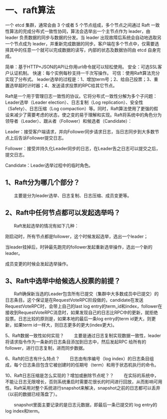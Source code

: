 # 一、raft算法

一个 etcd 集群，通常会由 3 个或者 5 个节点组成，多个节点之间通过 Raft 一致性算法的完成分布式一致性协同，算法会选举出一个主节点作为 leader，由 leader 负责数据的同步与数据的分发。当 leader 出现故障后系统会自动地选取另一个节点成为 leader，并重新完成数据的同步。客户端在多个节点中，仅需要选择其中的任意一个就可以完成数据的读写，内部的状态及数据协同由 etcd 自身完成。

简单：基于HTTP+JSON的API让你用url命令就可以轻松使用。
安全：可选SSL客户认证机制。
快速：每个实例每秒支持一千次写操作。
可信：使用Raft算法充分实现了分布式。
leader选举的过程是：1、增加term号；2、给自己投票；3、重置选举超时计时器；4、发送请求投票的RPC给其它节点。

Raft是一个用于管理日志一致性的协议。它将分布式一致性分解为多个子问题：Leader选举（Leader election）、日志复制（Log replication）、安全性（Safety）、日志压缩（Log compaction）等。同时，Raft算法使用了更强的假设来减少了需要考虑的状态，使之变的易于理解和实现。Raft将系统中的角色分为领导者（Leader）、跟从者（Follower）和候选者（Candidate）：

Leader：接受客户端请求，并向Follower同步请求日志，当日志同步到大多数节点上后告诉Follower提交日志。

Follower：接受并持久化Leader同步的日志，在Leader告之日志可以提交之后，提交日志。

Candidate：Leader选举过程中的临时角色。

## 1、Raft分为哪几个部分？

  主要是分为leader选举、日志复制、日志压缩、成员变更等。

## 2、Raft中任何节点都可以发起选举吗？

  Raft发起选举的情况有如下几种：

刚启动时，所有节点都是follower，这个时候发起选举，选出一个leader；

当leader挂掉后，时钟最先跑完的follower发起重新选举操作，选出一个新的leader。

成员变更的时候会发起选举操作。

## 3、Raft中选举中给候选人投票的前提？

  Raft确保新当选的Leader包含所有已提交（集群中大多数成员中已提交）的日志条目。这个保证是在RequestVoteRPC阶段做的，candidate在发送RequestVoteRPC时，会带上自己的last log entry的term_id和index，follower在接收到RequestVoteRPC消息时，如果发现自己的日志比RPC中的更新，就拒绝投票。日志比较的原则是，如果本地的最后一条log entry的term id更大，则更新，如果term id一样大，则日志更多的更大(index更大)。

5、Raft数据一致性如何实现？
  主要是通过日志复制实现数据一致性，leader将请求指令作为一条新的日志条目添加到日志中，然后发起RPC 给所有的follower，进行日志复制，进而同步数据。

6、Raft的日志有什么特点？
  日志由有序编号（log index）的日志条目组成，每个日志条目包含它被创建时的任期号（term）和用于状态机执行的命令。

10、Raft日志压缩是怎么实现的？增加或删除节点呢？？
  在实际的系统中，不能让日志无限增长，否则系统重启时需要花很长的时间进行回放，从而影响可用性。Raft采用对整个系统进行snapshot来解决，snapshot之前的日志都可以丢弃（以前的数据已经落盘了）。

  snapshot里面主要记录的是日志元数据，即最后一条已提交的 log entry的 log index和term。
